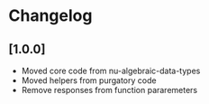 # Changelog

## [1.0.0]
- Moved core code from nu-algebraic-data-types
- Moved helpers from purgatory code
- Remove responses from function pararemeters
